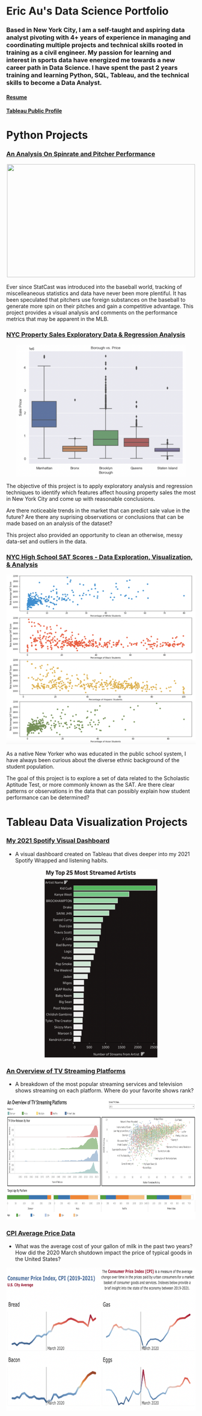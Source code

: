 # Eric Au's Data Science Portfolio
### Based in New York City, I am a self-taught and aspiring data analyst pivoting with 4+ years of experience in managing and coordinating multiple projects and technical skills rooted in training as a civil engineer. My passion for learning and interest in sports data have energized me towards a new career path in Data Science. I have spent the past 2 years training and learning Python, SQL, Tableau, and the technical skills to become a Data Analyst.  

#### [Resume](https://drive.google.com/file/d/1WHeHKVX6lcgq-n58WdiLFiUSDGrasTVp/view?usp=sharing)
#### [Tableau Public Profile](https://public.tableau.com/app/profile/eric8519)

# Python Projects

### [An Analysis On Spinrate and Pitcher Performance](https://github.com/eric8395/pitching_analysis)
<p align="center">
  <img src = "https://www.si.com/.image/c_limit%2Ccs_srgb%2Cq_auto:good%2Cw_1400/MTgyMDU0Mjk1NTQ4NDcwNDAz/gerrit-cole-sticky-stuff-check.webp" width="500" height="300">
  </p>
Ever since StatCast was introduced into the baseball world, tracking of miscelleaneous statistics and data have never been more plentiful. It has been speculated that pitchers use foreign substances on the baseball to generate more spin on their pitches and gain a competitive advantage. This project provides a visual analysis and comments on the performance metrics that may be apparent in the MLB.

### [NYC Property Sales Exploratory Data & Regression Analysis](https://github.com/eric8395/nyc_property_sales)
<p align="center">
  <img src = "https://github.com/eric8395/nyc_property_sales/blob/main/images/Screen%20Shot%202022-01-01%20at%206.41.39%20PM.png?raw=true" width="450" height="350">
  </p>

The objective of this project is to apply exploratory analysis and regression techniques to identify which features affect housing property sales the most in New York City and come up with reasonable conclusions.

Are there noticeable trends in the market that can predict sale value in the future? Are there any suprising observations or conclusions that can be made based on an analysis of the dataset?

This project also provided an opportunity to clean an otherwise, messy data-set and outliers in the data.

### [NYC High School SAT Scores - Data Exploration, Visualization, & Analysis](https://github.com/eric8395/nycsatscores)
<p align="center">
  <img src = "https://github.com/eric8395/Eric_Portfolio/blob/main/images/SAT%20Scores.png" width="600" height="450">
  </p>

As a native New Yorker who was educated in the public school system, I have always been curious about the diverse ethnic background of the student population. 

The goal of this project is to explore a set of data related to the Scholastic Aptitude Test, or more commonly known as the SAT. Are there clear patterns or observations in the data that can possibly explain how student performance can be determined? 

# Tableau Data Visualization Projects

### [My 2021 Spotify Visual Dashboard](https://public.tableau.com/views/My2021SpotifyVisualDashboard/SpotifyDashboard?:language=en-US&:display_count=n&:origin=viz_share_link)
* A visual dashboard created on Tableau that dives deeper into my 2021 Spotify Wrapped and listening habits.
<p align="center"><img src="https://github.com/eric8395/Eric_Portfolio/blob/main/images/Screen%20Shot%202021-12-26%20at%205.11.22%20PM.png" width="300" height="500"></p>

### [An Overview of TV Streaming Platforms](https://public.tableau.com/app/profile/eric8519/viz/AnOverviewOfTVStreamingPlatforms/Overview)
* A breakdown of the most popular streaming services and television shows streaming on each platform. Where do your favorite shows rank?
<p align="center"><img src="https://github.com/eric8395/Eric_Portfolio/blob/main/images/Screen%20Shot%202021-12-26%20at%205.26.50%20PM.png" width="800" height="320"></p>

### [CPI Average Price Data](https://public.tableau.com/app/profile/eric8519/viz/CPIAveragePriceData-U_S_CityAverage/CPI_1#1)
* What was the average cost of your gallon of milk in the past two years? How did the 2020 March shutdown impact the price of typical goods in the United States? 
<p align="center"><img src="https://github.com/eric8395/Eric_Portfolio/blob/main/images/Screen%20Shot%202022-01-01%20at%205.12.58%20PM.png" width = "800" height="380"></p>



